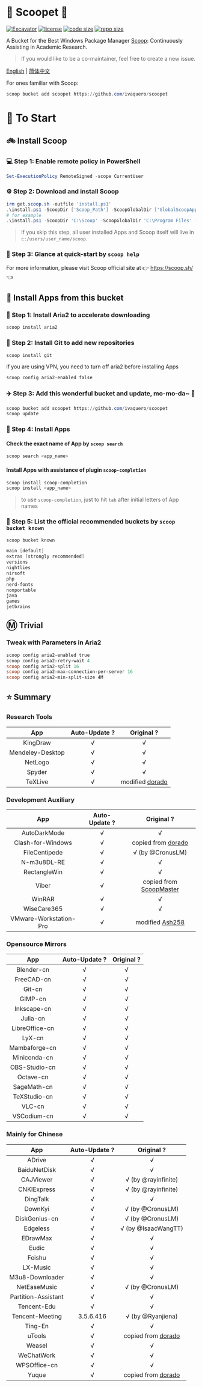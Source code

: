 # 🍨 Scoopet 🍨

[![Excavator](https://github.com/ivaquero/scoopet/actions/workflows/ci.yml/badge.svg)](https://github.com/ivaquero/scoopet/actions/workflows/ci.yml)
[![license](https://img.shields.io/github/license/ivaquero/scoopet)](https://github.com/ivaquero/scoopet/blob/master/LICENSE)
[![code size](https://img.shields.io/github/languages/code-size/ivaquero/scoopet.svg)](https://img.shields.io/github/languages/code-size/ivaquero/scoopet.svg)
[![repo size](https://img.shields.io/github/repo-size/ivaquero/scoopet.svg)](https://img.shields.io/github/repo-size/ivaquero/scoopet.svg)

A Bucket for the Best Windows Package Manager [Scoop](https://github.com/ScoopInstaller/Scoop): Continuously Assisting in Academic Research.

> If you would like to be a co-maintainer, feel free to create a new issue.

<p align="left">
<a href="README.md">English</a> |
<a href="README-CN.md">简体中文</a>
</p>

For ones familiar with Scoop:

```powershell
scoop bucket add scoopet https://github.com/ivaquero/scoopet
```

# :running: To Start

## :bike: Install Scoop

### :computer: Step 1: Enable remote policy in PowerShell

```powershell
Set-ExecutionPolicy RemoteSigned -scope CurrentUser
```

### :gear: Step 2: Download and install Scoop

```powershell
irm get.scoop.sh -outfile 'install.ps1'
.\install.ps1 -ScoopDir ['Scoop_Path'] -ScoopGlobalDir ['GlobalScoopApps_Path'] -NoProxy
# for example
.\install.ps1 -ScoopDir 'C:\Scoop' -ScoopGlobalDir 'C:\Program Files' -NoProxy
```

> If you skip this step, all user installed Apps and Scoop itself will live in `c:/users/user_name/scoop`.

### :book: Step 3: Glance at quick-start by `scoop help`

For more information, please visit Scoop official site at 👉 https://scoop.sh/ 👈

## :car: Install Apps from this bucket

### :train: Step 1: Install Aria2 to accelerate downloading

```powershell
scoop install aria2
```

### :ticket: Step 2: Install Git to add new repositories

```powershell
scoop install git
```

if you are using VPN, you need to turn off aria2 before installing Apps

```powershell
scoop config aria2-enabled false
```

### :airplane: Step 3: Add this wonderful bucket and update, mo-mo-da~ :kiss:

```powershell
scoop bucket add scoopet https://github.com/ivaquero/scoopet
scoop update
```

### :rocket: Step 4: Install Apps

#### Check the exact name of App by `scoop search`

```powershell
scoop search <app_name>
```

#### Install Apps with assistance of plugin `scoop-completion`

```powershell
scoop install scoop-completion
scoop install <app_name>
```

> to use `scoop-completion`, just to hit `tab` after initial letters of App names

### :100: Step 5: List the official recommended buckets by `scoop bucket known`

```powershell
scoop bucket known

main [default]
extras [strongly recommended]
versions
nightlies
nirsoft
php
nerd-fonts
nonportable
java
games
jetbrains
```

## :m: Trivial

### Tweak with Parameters in Aria2

```powershell
scoop config aria2-enabled true
scoop config aria2-retry-wait 4
scoop config aria2-split 16
scoop config aria2-max-connection-per-server 16
scoop config aria2-min-split-size 4M
```

## :star: Summary

### Research Tools

|       App        | Auto-Update ? |                       Original ?                       |
| :--------------: | :-----------: | :----------------------------------------------------: |
|     KingDraw     |       √       |                           √                            |
| Mendeley-Desktop |       √       |                           √                            |
|     NetLogo      |       √       |                           √                            |
|      Spyder      |       √       |                           √                            |
|     TeXLive      |       √       | modified [dorado](https://github.com/chawyehsu/dorado) |

### Development Auxiliary

|          App           | Auto-Update ? |                            Original ?                            |
| :--------------------: | :-----------: | :--------------------------------------------------------------: |
|      AutoDarkMode      |       √       |                                √                                 |
|   Clash-for-Windows    |       √       |    copied from [dorado](https://github.com/chawyehsu/dorado)     |
|     FileCentipede      |       √       |                         √ (by @CronusLM)                         |
|      N-m3u8DL-RE       |       √       |                                √                                 |
|      RectangleWin      |       √       |                                √                                 |
|         Viber          |       √       | copied from [ScoopMaster](https://github.com/okibcn/ScoopMaster) |
|         WinRAR         |       √       |                                √                                 |
|      WiseCare365       |       √       |                                √                                 |
| VMware-Workstation-Pro |       √       |    modified [Ash258](https://github.com/Ash258/Scoop-Ash258)     |

### Opensource Mirrors

|      App       | Auto-Update ? | Original ? |
| :------------: | :-----------: | :--------: |
|   Blender-cn   |       √       |     √      |
|   FreeCAD-cn   |       √       |     √      |
|     Git-cn     |       √       |     √      |
|    GIMP-cn     |       √       |     √      |
|  Inkscape-cn   |       √       |     √      |
|    Julia-cn    |       √       |     √      |
| LibreOffice-cn |       √       |     √      |
|     LyX-cn     |       √       |     √      |
| Mambaforge-cn  |       √       |     √      |
|  Miniconda-cn  |       √       |     √      |
| OBS-Studio-cn  |       √       |     √      |
|   Octave-cn    |       √       |     √      |
|  SageMath-cn   |       √       |     √      |
|  TeXStudio-cn  |       √       |     √      |
|     VLC-cn     |       √       |     √      |
|  VSCodium-cn   |       √       |     √      |

### Mainly for Chinese

|         App         | Auto-Update ? |                        Original ?                         |
| :-----------------: | :-----------: | :-------------------------------------------------------: |
|       ADrive        |       √       |                             √                             |
|    BaiduNetDisk     |       √       |                             √                             |
|      CAJViewer      |       √       |                    √ (by @rayinfinite)                    |
|     CNKIExpress     |       √       |                    √ (by @rayinfinite)                    |
|      DingTalk       |       √       |                             √                             |
|       DownKyi       |       √       |                     √ (by @CronusLM)                      |
|    DiskGenius-cn    |       √       |                     √ (by @CronusLM)                      |
|      Edgeless       |       √       |                    √ (by @IsaacWangTT)                    |
|      EDrawMax       |       √       |                             √                             |
|        Eudic        |       √       |                             √                             |
|       Feishu        |       √       |                             √                             |
|      LX-Music       |       √       |                             √                             |
|   M3u8-Downloader   |       √       |                             √                             |
|    NetEaseMusic     |       √       |                     √ (by @CronusLM)                      |
| Partition-Assistant |       √       |                             √                             |
|     Tencent-Edu     |       √       |                             √                             |
|   Tencent-Meeting   |   3.5.6.416   |                     √ (by @Ryanjiena)                     |
|       Ting-En       |       √       |                             √                             |
|       uTools        |       √       | copied from [dorado](https://github.com/chawyehsu/dorado) |
|       Weasel        |       √       |                             √                             |
|     WeChatWork      |       √       |                             √                             |
|    WPSOffice-cn     |       √       |                             √                             |
|        Yuque        |       √       | copied from [dorado](https://github.com/chawyehsu/dorado) |
